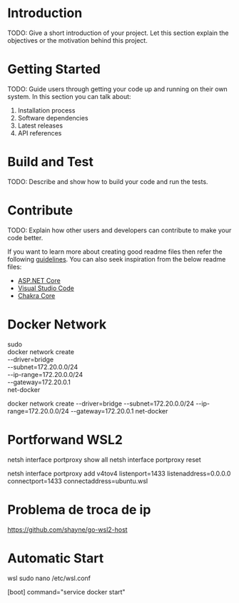 # Introduction 
TODO: Give a short introduction of your project. Let this section explain the objectives or the motivation behind this project. 

# Getting Started
TODO: Guide users through getting your code up and running on their own system. In this section you can talk about:
1.	Installation process
2.	Software dependencies
3.	Latest releases
4.	API references

# Build and Test
TODO: Describe and show how to build your code and run the tests. 

# Contribute
TODO: Explain how other users and developers can contribute to make your code better. 

If you want to learn more about creating good readme files then refer the following [guidelines](https://docs.microsoft.com/en-us/azure/devops/repos/git/create-a-readme?view=azure-devops). You can also seek inspiration from the below readme files:
- [ASP.NET Core](https://github.com/aspnet/Home)
- [Visual Studio Code](https://github.com/Microsoft/vscode)
- [Chakra Core](https://github.com/Microsoft/ChakraCore)


# Docker Network

sudo \
docker network create \
  --driver=bridge \
  --subnet=172.20.0.0/24 \
  --ip-range=172.20.0.0/24 \
  --gateway=172.20.0.1 \
  net-docker

docker network create --driver=bridge --subnet=172.20.0.0/24 --ip-range=172.20.0.0/24 --gateway=172.20.0.1 net-docker

# Portforwand WSL2
netsh interface portproxy show all
netsh interface portproxy reset

netsh interface portproxy add v4tov4 listenport=1433 listenaddress=0.0.0.0 connectport=1433 connectaddress=ubuntu.wsl

# Problema de troca de ip
https://github.com/shayne/go-wsl2-host

# Automatic Start
 wsl sudo nano /etc/wsl.conf

 [boot]
command="service docker start"
